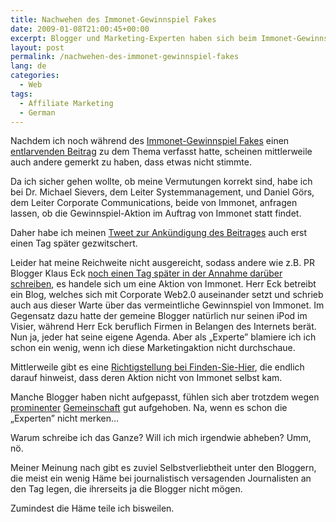 ```yaml
---
title: Nachwehen des Immonet-Gewinnspiel Fakes
date: 2009-01-08T21:00:45+00:00
excerpt: Blogger und Marketing-Experten haben sich beim Immonet-Gewinnspiel-Fake nicht durch Kopetenz hervor getan.
layout: post
permalink: /nachwehen-des-immonet-gewinnspiel-fakes
lang: de
categories:
  - Web
tags:
  - Affiliate Marketing
  - German
---
```

Nachdem ich noch während des <a href="https://web.archive.org/web/20090119064030/http://immonet.finden-sie-hier.de/blog/gewinnspiel/" rel="nofollow">Immonet-Gewinnspiel Fakes</a> einen [entlarvenden Beitrag](/immonet-gewinnspiel-fake) zu dem Thema verfasst hatte, scheinen mittlerweile auch andere gemerkt zu haben, dass etwas nicht stimmte.

Da ich sicher gehen wollte, ob meine Vermutungen korrekt sind, habe ich bei Dr. Michael Sievers, dem Leiter Systemmanagement, und Daniel Görs, dem Leiter Corporate Communications, beide von Immonet, anfragen lassen, ob die Gewinnspiel-Aktion im Auftrag von Immonet statt findet.

Daher habe ich meinen [Tweet zur Ankündigung des Beitrages](https://twitter.com/mnordmeyer/status/1099535552) auch erst einen Tag später gezwitschert.

Leider hat meine Reichweite nicht ausgereicht, sodass andere wie z.B. PR Blogger Klaus Eck <a href="https://pr-blogger.de/2009/01/07/corporate-blogging-mal-ganz-anders/" rel="nofollow">noch einen Tag später in der Annahme darüber schreiben</a>, es handele sich um eine Aktion von Immonet. Herr Eck betreibt ein Blog, welches sich mit Corporate Web2.0 auseinander setzt und schrieb auch aus dieser Warte über das vermeintliche Gewinnspiel von Immonet. Im Gegensatz dazu hatte der gemeine Blogger natürlich nur seinen iPod im Visier, während Herr Eck beruflich Firmen in Belangen des Internets berät. Nun ja, jeder hat seine eigene Agenda. Aber als „Experte” blamiere ich ich schon ein wenig, wenn ich diese Marketingaktion nicht durchschaue.

Mittlerweile gibt es eine <a href="https://web.archive.org/web/20090122064735/http://immonet.finden-sie-hier.de/blog/richtigstellung-dies-ist-nicht-das-immonet-blog/" rel="nofollow">Richtigstellung bei Finden-Sie-Hier</a>, die endlich darauf hinweist, dass deren Aktion nicht von Immonet selbst kam.

Manche Blogger haben nicht aufgepasst, fühlen sich aber trotzdem wegen [prominenter](https://www.immobilienportale.com/20091271-kritik-am-immonet-aktionsblog/) [Gemeinschaft](https://web.archive.org/web/20090213083504/http://corporate-blog-studie.de/2009/01/das-vermeintliche-immonet-corporate-blog/) gut aufgehoben. Na, wenn es schon die „Experten” nicht merken…

Warum schreibe ich das Ganze? Will ich mich irgendwie abheben? Umm, nö.

Meiner Meinung nach gibt es zuviel Selbstverliebtheit unter den Bloggern, die meist ein wenig Häme bei journalistisch versagenden Journalisten an den Tag legen, die ihrerseits ja die Blogger nicht mögen.

Zumindest die Häme teile ich bisweilen.